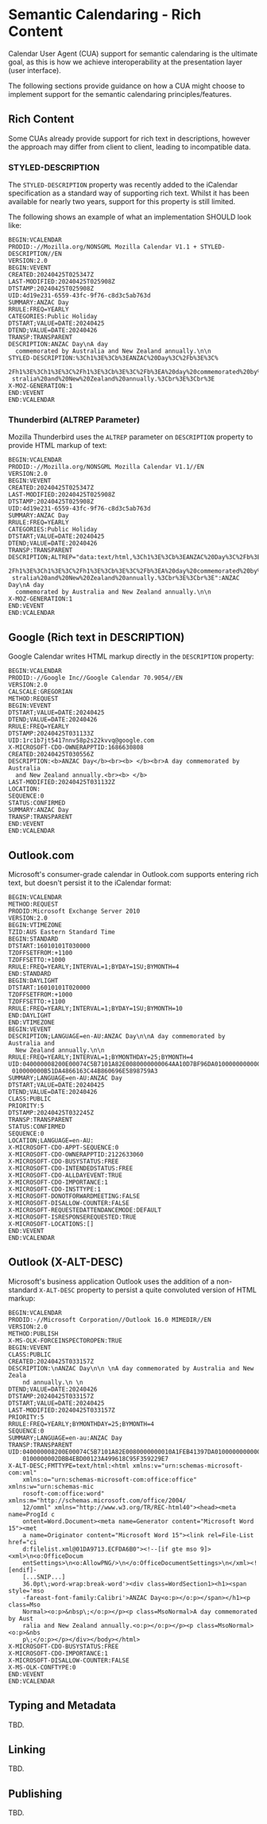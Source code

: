 # Semantic Calendaring - Rich Content

Calendar User Agent (CUA) support for semantic calendaring is the ultimate goal, as this is how we achieve 
interoperability at the presentation layer (user interface).

The following sections provide guidance on how a CUA might choose to implement support for the semantic
calendaring principles/features.

## Rich Content

Some CUAs already provide support for rich text in descriptions, however the approach may differ from client
to client, leading to incompatible data.

### STYLED-DESCRIPTION

The `STYLED-DESCRIPTION` property was recently added to the iCalendar specification as a standard way of
supporting rich text. Whilst it has been available for nearly two years, support for this property is still
limited.

The following shows an example of what an implementation SHOULD look like:

```
BEGIN:VCALENDAR
PRODID:-//Mozilla.org/NONSGML Mozilla Calendar V1.1 + STYLED-DESCRIPTION//EN
VERSION:2.0
BEGIN:VEVENT
CREATED:20240425T025347Z
LAST-MODIFIED:20240425T025908Z
DTSTAMP:20240425T025908Z
UID:4d19e231-6559-43fc-9f76-c8d3c5ab763d
SUMMARY:ANZAC Day
RRULE:FREQ=YEARLY
CATEGORIES:Public Holiday
DTSTART;VALUE=DATE:20240425
DTEND;VALUE=DATE:20240426
TRANSP:TRANSPARENT
DESCRIPTION:ANZAC Day\nA day
  commemorated by Australia and New Zealand annually.\n\n
STYLED-DESCRIPTION:%3Ch1%3E%3Cb%3EANZAC%20Day%3C%2Fb%3E%3C%
 2Fh1%3E%3Ch1%3E%3C%2Fh1%3E%3Cb%3E%3C%2Fb%3EA%20day%20commemorated%20by%20Au
 stralia%20and%20New%20Zealand%20annually.%3Cbr%3E%3Cbr%3E
X-MOZ-GENERATION:1
END:VEVENT
END:VCALENDAR
```

### Thunderbird (ALTREP Parameter)

Mozilla Thunderbird uses the `ALTREP` parameter on `DESCRIPTION` property to provide HTML markup of text:

```
BEGIN:VCALENDAR
PRODID:-//Mozilla.org/NONSGML Mozilla Calendar V1.1//EN
VERSION:2.0
BEGIN:VEVENT
CREATED:20240425T025347Z
LAST-MODIFIED:20240425T025908Z
DTSTAMP:20240425T025908Z
UID:4d19e231-6559-43fc-9f76-c8d3c5ab763d
SUMMARY:ANZAC Day
RRULE:FREQ=YEARLY
CATEGORIES:Public Holiday
DTSTART;VALUE=DATE:20240425
DTEND;VALUE=DATE:20240426
TRANSP:TRANSPARENT
DESCRIPTION;ALTREP="data:text/html,%3Ch1%3E%3Cb%3EANZAC%20Day%3C%2Fb%3E%3C%
 2Fh1%3E%3Ch1%3E%3C%2Fh1%3E%3Cb%3E%3C%2Fb%3EA%20day%20commemorated%20by%20Au
 stralia%20and%20New%20Zealand%20annually.%3Cbr%3E%3Cbr%3E":ANZAC Day\nA day
  commemorated by Australia and New Zealand annually.\n\n
X-MOZ-GENERATION:1
END:VEVENT
END:VCALENDAR
```

## Google (Rich text in DESCRIPTION)

Google Calendar writes HTML markup directly in the `DESCRIPTION` property:

```
BEGIN:VCALENDAR
PRODID:-//Google Inc//Google Calendar 70.9054//EN
VERSION:2.0
CALSCALE:GREGORIAN
METHOD:REQUEST
BEGIN:VEVENT
DTSTART;VALUE=DATE:20240425
DTEND;VALUE=DATE:20240426
RRULE:FREQ=YEARLY
DTSTAMP:20240425T031133Z
UID:1rc1b7jt5417nnv58p2s22kvvq@google.com
X-MICROSOFT-CDO-OWNERAPPTID:1686630808
CREATED:20240425T030556Z
DESCRIPTION:<b>ANZAC Day</b><br><b> </b><br>A day commemorated by Australia
  and New Zealand annually.<br><b> </b>
LAST-MODIFIED:20240425T031132Z
LOCATION:
SEQUENCE:0
STATUS:CONFIRMED
SUMMARY:ANZAC Day
TRANSP:TRANSPARENT
END:VEVENT
END:VCALENDAR
```

## Outlook.com

Microsoft's consumer-grade calendar in Outlook.com supports entering rich text, but doesn't persist it to 
the iCalendar format:

```
BEGIN:VCALENDAR
METHOD:REQUEST
PRODID:Microsoft Exchange Server 2010
VERSION:2.0
BEGIN:VTIMEZONE
TZID:AUS Eastern Standard Time
BEGIN:STANDARD
DTSTART:16010101T030000
TZOFFSETFROM:+1100
TZOFFSETTO:+1000
RRULE:FREQ=YEARLY;INTERVAL=1;BYDAY=1SU;BYMONTH=4
END:STANDARD
BEGIN:DAYLIGHT
DTSTART:16010101T020000
TZOFFSETFROM:+1000
TZOFFSETTO:+1100
RRULE:FREQ=YEARLY;INTERVAL=1;BYDAY=1SU;BYMONTH=10
END:DAYLIGHT
END:VTIMEZONE
BEGIN:VEVENT
DESCRIPTION;LANGUAGE=en-AU:ANZAC Day\n\nA day commemorated by Australia and
  New Zealand annually.\n\n
RRULE:FREQ=YEARLY;INTERVAL=1;BYMONTHDAY=25;BYMONTH=4
UID:040000008200E00074C5B7101A82E0080000000064AA10D7BF96DA01000000000000000
 010000000B51DA4866163C44B860696E5898759A3
SUMMARY;LANGUAGE=en-AU:ANZAC Day
DTSTART;VALUE=DATE:20240425
DTEND;VALUE=DATE:20240426
CLASS:PUBLIC
PRIORITY:5
DTSTAMP:20240425T032245Z
TRANSP:TRANSPARENT
STATUS:CONFIRMED
SEQUENCE:0
LOCATION;LANGUAGE=en-AU:
X-MICROSOFT-CDO-APPT-SEQUENCE:0
X-MICROSOFT-CDO-OWNERAPPTID:2122633060
X-MICROSOFT-CDO-BUSYSTATUS:FREE
X-MICROSOFT-CDO-INTENDEDSTATUS:FREE
X-MICROSOFT-CDO-ALLDAYEVENT:TRUE
X-MICROSOFT-CDO-IMPORTANCE:1
X-MICROSOFT-CDO-INSTTYPE:1
X-MICROSOFT-DONOTFORWARDMEETING:FALSE
X-MICROSOFT-DISALLOW-COUNTER:FALSE
X-MICROSOFT-REQUESTEDATTENDANCEMODE:DEFAULT
X-MICROSOFT-ISRESPONSEREQUESTED:TRUE
X-MICROSOFT-LOCATIONS:[]
END:VEVENT
END:VCALENDAR
```

## Outlook (X-ALT-DESC)

Microsoft's business application Outlook uses the addition of a non-standard `X-ALT-DESC` property to persist a
quite convoluted version of HTML markup:

```
BEGIN:VCALENDAR
PRODID:-//Microsoft Corporation//Outlook 16.0 MIMEDIR//EN
VERSION:2.0
METHOD:PUBLISH
X-MS-OLK-FORCEINSPECTOROPEN:TRUE
BEGIN:VEVENT
CLASS:PUBLIC
CREATED:20240425T033157Z
DESCRIPTION:\nANZAC Day\n\n \nA day commemorated by Australia and New Zeala
	nd annually.\n \n
DTEND;VALUE=DATE:20240426
DTSTAMP:20240425T033157Z
DTSTART;VALUE=DATE:20240425
LAST-MODIFIED:20240425T033157Z
PRIORITY:5
RRULE:FREQ=YEARLY;BYMONTHDAY=25;BYMONTH=4
SEQUENCE:0
SUMMARY;LANGUAGE=en-au:ANZAC Day
TRANSP:TRANSPARENT
UID:040000008200E00074C5B7101A82E0080000000010A1FEB41397DA01000000000000000
	0100000002DBB4EBD00123A499618C95F359229E7
X-ALT-DESC;FMTTYPE=text/html:<html xmlns:v="urn:schemas-microsoft-com:vml" 
	xmlns:o="urn:schemas-microsoft-com:office:office" xmlns:w="urn:schemas-mic
	rosoft-com:office:word" xmlns:m="http://schemas.microsoft.com/office/2004/
	12/omml" xmlns="http://www.w3.org/TR/REC-html40"><head><meta name=ProgId c
	ontent=Word.Document><meta name=Generator content="Microsoft Word 15"><met
	a name=Originator content="Microsoft Word 15"><link rel=File-List href="ci
	d:filelist.xml@01DA9713.ECFDA6B0"><!--[if gte mso 9]><xml>\n<o:OfficeDocum
	entSettings>\n<o:AllowPNG/>\n</o:OfficeDocumentSettings>\n</xml><![endif]-
    [...SNIP...]
	36.0pt\;word-wrap:break-word'><div class=WordSection1><h1><span style='mso
	-fareast-font-family:Calibri'>ANZAC Day<o:p></o:p></span></h1><p class=Mso
	Normal><o:p>&nbsp\;</o:p></p><p class=MsoNormal>A day commemorated by Aust
	ralia and New Zealand annually.<o:p></o:p></p><p class=MsoNormal><o:p>&nbs
	p\;</o:p></p></div></body></html>
X-MICROSOFT-CDO-BUSYSTATUS:FREE
X-MICROSOFT-CDO-IMPORTANCE:1
X-MICROSOFT-DISALLOW-COUNTER:FALSE
X-MS-OLK-CONFTYPE:0
END:VEVENT
END:VCALENDAR

```

## Typing and Metadata

TBD.

## Linking

TBD.

## Publishing

TBD.

